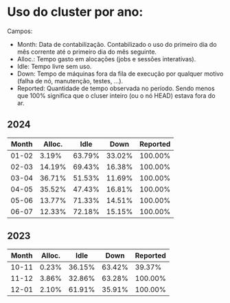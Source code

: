 # Uso do cluster por ano:
Campos:
 - Month: Data de contabilização. Contabilizado o uso do primeiro dia do mês corrente até o primeiro dia do mês seguinte.
 - Alloc.: Tempo gasto em alocações (jobs e sessões interativas).
 - Idle: Tempo livre sem uso.
 - Down: Tempo de máquinas fora da fila de execução por qualquer motivo (falha de nó, manutenção, testes, ...).
 - Reported: Quantidade de tempo observada no período. Sendo menos que 100% significa que o cluser inteiro (ou o nó HEAD) estava fora do ar.

## 2024
| Month | Alloc. | Idle   | Down   | Reported |
|-------|--------|--------|--------|----------|
| 01-02 | 3.19%  | 63.79% | 33.02% | 100.00%  |
| 02-03 | 14.19% | 69.43% | 16.38% | 100.00%  |
| 03-04 | 36.71% | 51.53% | 11.69% | 100.00%  |
| 04-05 | 35.52% | 47.43% | 16.81% | 100.00%  |
| 05-06 | 13.77% | 71.33% | 14.51% | 100.00%  |
| 06-07 | 12.33% | 72.18% | 15.15% | 100.00%  |

## 2023
| Month | Alloc. | Idle   | Down   | Reported |
|-------|--------|--------|--------|----------|
| 10-11 | 0.23%  | 36.15% | 63.42% | 39.37%   |
| 11-12 | 3.86%  | 32.86% | 63.28% | 100.00%  |
| 12-01 | 2.10%  | 61.91% | 35.91% | 100.00%  |
